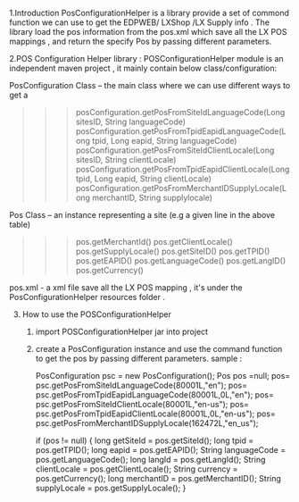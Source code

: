 1.Introduction 
 PosConfigurationHelper is a library provide a set of commond function we can use to get the EDPWEB/ LXShop /LX Supply info .  The library load the pos information from the pos.xml which  save all  the LX POS mappings , and return the specify Pos  by passing different parameters.

2.POS Configuration Helper library :
POSConfigurationHelper module is an independent maven project , it  mainly contain below class/configuration:

PosConfiguration Class – the main class where we can use different ways to get a <Site>
>>> posConfiguration.getPosFromSiteIdLanguageCode(Long sitesID, String languageCode)
>>> posConfiguration.getPosFromTpidEapidLanguageCode(Long tpid, Long eapid, String languageCode)
>>> posConfiguration.getPosFromSiteIdClientLocale(Long sitesID, String clientLocale)
>>> posConfiguration.getPosFromTpidEapidClientLocale(Long tpid, Long eapid, String clientLocale)
>>> posConfiguration.getPosFromMerchantIDSupplyLocale(Long merchantID, String supplylocale)

Pos Class – an instance representing a site (e.g a given line in the above table)
>>> pos.getMerchantId()
>>> pos.getClientLocale()
>>> pos.getSupplyLocale()
>>> pos.getSiteID()
>>> pos.getTPID()
>>> pos.getEAPID()
>>> pos.getLanguageCode()
>>> pos.getLangID()
>>> pos.getCurrency()

pos.xml - a xml file save all the LX POS mapping , it's under the PosConfigurationHelper  resources folder .

3. How to use the POSConfigurationHelper
   1) import POSConfigurationHelper jar into project 
    2) create a PosConfiguration instance and use the command function to get the pos by passing different parameters. 
sample :

        PosConfiguration psc = new PosConfiguration();
        Pos pos =null;
        pos= psc.getPosFromSiteIdLanguageCode(80001L,"en");
        pos= psc.getPosFromTpidEapidLanguageCode(80001L,0L,"en");
        pos= psc.getPosFromSiteIdClientLocale(80001L,"en-us");
        pos= psc.getPosFromTpidEapidClientLocale(80001L,0L,"en-us");
        pos= psc.getPosFromMerchantIDSupplyLocale(162472L,"en_us");

        if (pos != null)
        {
            long getSiteId = pos.getSiteId();
            long tpid = pos.getTPID();
            long eapid = pos.getEAPID();
            String languageCode = pos.getLanguageCode();
            long langId = pos.getLangId();
            String clientLocale = pos.getClientLocale();
            String currency = pos.getCurrency();
            long merchantID = pos.getMerchantID();
            String supplyLocale = pos.getSupplyLocale();
        } 
